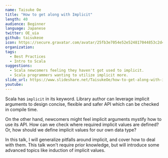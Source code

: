 ```yaml
---
name: Taisuke Oe
title: "How to get along with Implicit"
length: 40
audience: Beginner
language: Japanese
twitter: OE_uia
github: taisukeoe
icon: https://secure.gravatar.com/avatar/25fb3e7054e52e524817044853c2d4c3
organization: 
tags:
  - Best Practices
  - Intro to Scala
suggestions:
  - Scala newcomers feeling they haven't got used to implicit.
  - Scala programmers wanting to utilize implicit more.
slide_url: https://www.slideshare.net/TaisukeOe/how-to-get-along-with-implicits-91008535
youtube: 
---
```

Scala has `implicit` in its keyword.
Library author can leverage implicit arguments to design concise, flexible and safer API which can be checked in compile time.

On the other hand,
newcomers might feel implicit arguments mystify how to use its API.
How can we check where required implicit values are defined?
Or, how should we define implicit values for our own data type?

In this talk, I will generalize pitfalls around implicit, and cover how to deal with them.
This talk won't require prior knowledge, but will introduce some advanced topics like induction of implicit values.
